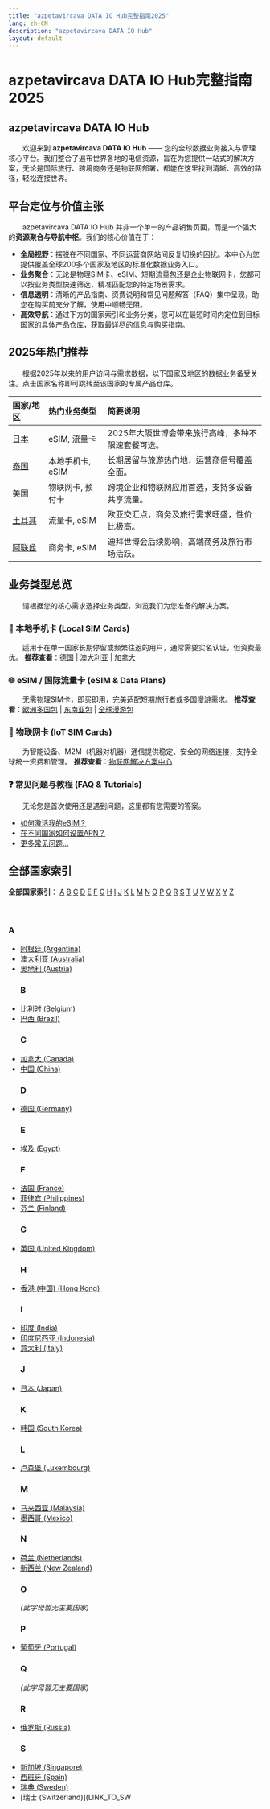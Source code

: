 ```yaml
---
title: "azpetavircava DATA IO Hub完整指南2025"
lang: zh-CN
description: "azpetavircava DATA IO Hub"
layout: default
---
```

# azpetavircava DATA IO Hub完整指南2025

## azpetavircava DATA IO Hub

　　欢迎来到 **azpetavircava DATA IO Hub** —— 您的全球数据业务接入与管理核心平台。我们整合了遍布世界各地的电信资源，旨在为您提供一站式的解决方案，无论是国际旅行、跨境商务还是物联网部署，都能在这里找到清晰、高效的路径，轻松连接世界。

## 平台定位与价值主张

　　azpetavircava DATA IO Hub 并非一个单一的产品销售页面，而是一个强大的**资源聚合与导航中枢**。我们的核心价值在于：

*   **全局视野**：摆脱在不同国家、不同运营商网站间反复切换的困扰。本中心为您提供覆盖全球200多个国家及地区的标准化数据业务入口。
*   **业务聚合**：无论是物理SIM卡、eSIM、短期流量包还是企业物联网卡，您都可以按业务类型快速筛选，精准匹配您的特定场景需求。
*   **信息透明**：清晰的产品指南、资费说明和常见问题解答（FAQ）集中呈现，助您在购买前充分了解，使用中顺畅无阻。
*   **高效导航**：通过下方的国家索引和业务分类，您可以在最短时间内定位到目标国家的具体产品仓库，获取最详尽的信息与购买指南。

## 2025年热门推荐

　　根据2025年以来的用户访问与需求数据，以下国家及地区的数据业务备受关注。点击国家名称即可跳转至该国家的专属产品仓库。

| 国家/地区 | 热门业务类型 | 简要说明 |
| :--- | :--- | :--- |
| [日本](LINK_TO_JAPAN_HUB) | eSIM, 流量卡 | 2025年大阪世博会带来旅行高峰，多种不限速套餐可选。 |
| [泰国](LINK_TO_THAILAND_HUB) | 本地手机卡, eSIM | 长期居留与旅游热门地，运营商信号覆盖全面。 |
| [美国](LINK_TO_USA_HUB) | 物联网卡, 预付卡 | 跨境企业和物联网应用首选，支持多设备共享流量。 |
| [土耳其](LINK_TO_TURKEY_HUB) | 流量卡, eSIM | 欧亚交汇点，商务及旅行需求旺盛，性价比极高。 |
| [阿联酋](LINK_TO_UAE_HUB) | 商务卡, eSIM | 迪拜世博会后续影响，高端商务及旅行市场活跃。 |

## 业务类型总览

　　请根据您的核心需求选择业务类型，浏览我们为您准备的解决方案。

### 📱 本地手机卡 (Local SIM Cards)
　　适用于在单一国家长期停留或频繁往返的用户，通常需要实名认证，但资费最优。
**推荐查看**：[德国](LINK_TO_GERMANY_HUB) | [澳大利亚](LINK_TO_AUSTRALIA_HUB) | [加拿大](LINK_TO_CANADA_HUB)

### 🌐 eSIM / 国际流量卡 (eSIM & Data Plans)
　　无需物理SIM卡，即买即用，完美适配短期旅行者或多国漫游需求。
**推荐查看**：[欧洲多国包](LINK_TO_EUROPE_ESIM_HUB) | [东南亚包](LINK_TO_SEA_ESIM_HUB) | [全球漫游包](LINK_TO_GLOBAL_ESIM_HUB)

### 📶 物联网卡 (IoT SIM Cards)
　　为智能设备、M2M（机器对机器）通信提供稳定、安全的网络连接，支持全球统一资费和管理。
**推荐查看**：[物联网解决方案中心](LINK_TO_IOT_HUB)

### ❓ 常见问题与教程 (FAQ & Tutorials)
　　无论您是首次使用还是遇到问题，这里都有您需要的答案。
- [如何激活我的eSIM？](LINK_TO_ESIM_TUTORIAL)
- [在不同国家如何设置APN？](LINK_TO_APN_GUIDE)
- [更多常见问题...](LINK_TO_FAQ_HUB)

## 全部国家索引

**全部国家索引**： [A](#section-a) [B](#section-b) [C](#section-c) [D](#section-d) [E](#section-e) [F](#section-f) [G](#section-g) [H](#section-h) [I](#section-i) [J](#section-j) [K](#section-k) [L](#section-l) [M](#section-m) [N](#section-n) [O](#section-o) [P](#section-p) [Q](#section-q) [R](#section-r) [S](#section-s) [T](#section-t) [U](#section-u) [V](#section-v) [W](#section-w) [X](#section-x) [Y](#section-y) [Z](#section-z)

　　<h3 id="section-a">A</h3>
- [阿根廷 (Argentina)](LINK_TO_ARGENTINA_HUB)
- [澳大利亚 (Australia)](LINK_TO_AUSTRALIA_HUB)
- [奥地利 (Austria)](LINK_TO_AUSTRIA_HUB)
　　<h3 id="section-b">B</h3>
- [比利时 (Belgium)](LINK_TO_BELGIUM_HUB)
- [巴西 (Brazil)](LINK_TO_BRAZIL_HUB)
　　<h3 id="section-c">C</h3>
- [加拿大 (Canada)](LINK_TO_CANADA_HUB)
- [中国 (China)](LINK_TO_CHINA_HUB)
　　<h3 id="section-d">D</h3>
- [德国 (Germany)](LINK_TO_GERMANY_HUB)
　　<h3 id="section-e">E</h3>
- [埃及 (Egypt)](LINK_TO_EGYPT_HUB)
　　<h3 id="section-f">F</h3>
- [法国 (France)](LINK_TO_FRANCE_HUB)
- [菲律宾 (Philippines)](LINK_TO_PHILIPPINES_HUB)
- [芬兰 (Finland)](LINK_TO_FINLAND_HUB)
　　<h3 id="section-g">G</h3>
- [英国 (United Kingdom)](LINK_TO_UK_HUB)
　　<h3 id="section-h">H</h3>
- [香港 (中国) (Hong Kong)](LINK_TO_HONGKONG_HUB)
　　<h3 id="section-i">I</h3>
- [印度 (India)](LINK_TO_INDIA_HUB)
- [印度尼西亚 (Indonesia)](LINK_TO_INDONESIA_HUB)
- [意大利 (Italy)](LINK_TO_ITALY_HUB)
　　<h3 id="section-j">J</h3>
- [日本 (Japan)](LINK_TO_JAPAN_HUB)
　　<h3 id="section-k">K</h3>
- [韩国 (South Korea)](LINK_TO_KOREA_HUB)
　　<h3 id="section-l">L</h3>
- [卢森堡 (Luxembourg)](LINK_TO_LUXEMBOURG_HUB)
　　<h3 id="section-m">M</h3>
- [马来西亚 (Malaysia)](LINK_TO_MALAYSIA_HUB)
- [墨西哥 (Mexico)](LINK_TO_MEXICO_HUB)
　　<h3 id="section-n">N</h3>
- [荷兰 (Netherlands)](LINK_TO_NETHERLANDS_HUB)
- [新西兰 (New Zealand)](LINK_TO_NEWZEALAND_HUB)
　　<h3 id="section-o">O</h3>
*(此字母暂无主要国家)*
　　<h3 id="section-p">P</h3>
- [葡萄牙 (Portugal)](LINK_TO_PORTUGAL_HUB)
　　<h3 id="section-q">Q</h3>
*(此字母暂无主要国家)*
　　<h3 id="section-r">R</h3>
- [俄罗斯 (Russia)](LINK_TO_RUSSIA_HUB)
　　<h3 id="section-s">S</h3>
- [新加坡 (Singapore)](LINK_TO_SINGAPORE_HUB)
- [西班牙 (Spain)](LINK_TO_SPAIN_HUB)
- [瑞典 (Sweden)](LINK_TO_SWEDEN_HUB)
- [瑞士 (Switzerland)](LINK_TO_SW